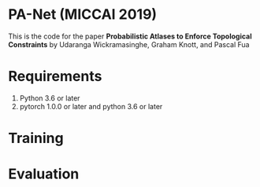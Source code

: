 # PA-Net (MICCAI 2019)

This is the code for the paper **Probabilistic Atlases to Enforce Topological
Constraints** by Udaranga Wickramasinghe, Graham Knott, and Pascal Fua

# Requirements

1. Python 3.6 or later
2. pytorch 1.0.0 or later and python 3.6 or later

# Training

# Evaluation 
